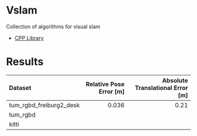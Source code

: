 # Vslam

Collection of algorithms for visual slam


* [CPP Library](src/vslam)

# Results

| Dataset                  | Relative Pose Error [m] | Absolute Translational Error [m] |
| :---                     |                  ---:   |                             ---: |
| tum_rgbd_freiburg2_desk  |                   0.036 |                            0.21  |
| tum_rgbd                 |                         |                                  |
| kitti                    |                         |                                  |